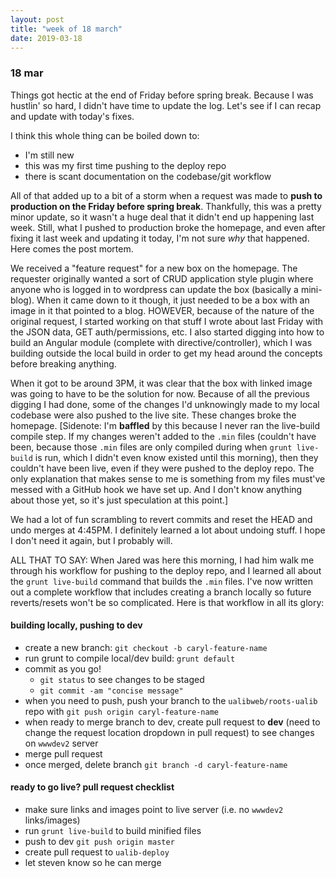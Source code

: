 ```yaml
---
layout: post
title: "week of 18 march"
date: 2019-03-18
---
```


### 18 mar

Things got hectic at the end of Friday before spring break. Because I was hustlin' so hard, I didn't have time to update the log. Let's see if I can recap and update with today's fixes.

I think this whole thing can be boiled down to: 

- I'm still new 
- this was my first time pushing to the deploy repo 
- there is scant documentation on the codebase/git workflow

All of that added up to a bit of a storm when a request was made to **push to production on the Friday before spring break**. Thankfully, this was a pretty minor update, so it wasn't a huge deal that it didn't end up happening last week. Still, what I pushed to production broke the homepage, and even after fixing it last week and updating it today, I'm not sure *why* that happened. Here comes the post mortem.

We received a "feature request" for a new box on the homepage. The requester originally wanted a sort of CRUD application style plugin where anyone who is logged in to wordpress can update the box (basically a mini-blog). When it came down to it though, it just needed to be a box with an image in it that pointed to a blog. HOWEVER, because of the nature of the original request, I started working on that stuff I wrote about last Friday with the JSON data, GET auth/permissions, etc. I also started digging into how to build an Angular module (complete with directive/controller), which I was building outside the local build in order to get my head around the concepts before breaking anything.

When it got to be around 3PM, it was clear that the box with linked image was going to have to be the solution for now. Because of all the previous digging I had done, some of the changes I'd unknowingly made to my local codebase were also pushed to the live site. These changes broke the homepage. [Sidenote: I'm **baffled** by this because I never ran the live-build compile step. If my changes weren't added to the `.min` files (couldn't have been, because those `.min` files are only compiled during when `grunt live-build` is run, which I didn't even know existed until this morning), then they couldn't have been live, even if they were pushed to the deploy repo. The only explanation that makes sense to me is something from my files must've messed with a GitHub hook we have set up. And I don't know anything about those yet, so it's just speculation at this point.]

We had a lot of fun scrambling to revert commits and reset the HEAD and undo merges at 4:45PM. I definitely learned a lot about undoing stuff. I hope I don't need it again, but I probably will. 

ALL THAT TO SAY: When Jared was here this morning, I had him walk me through his workflow for pushing to the deploy repo, and I learned all about the `grunt live-build` command that builds the `.min` files. I've now written out a complete workflow that includes creating a branch locally so future reverts/resets won't be so complicated. Here is that workflow in all its glory:

#### building locally, pushing to dev

- create a new branch: `git checkout -b caryl-feature-name`
- run grunt to compile local/dev build: `grunt default`
- commit as you go!
  - `git status` to see changes to be staged
  - `git commit -am "concise message"`
- when you need to push, push your branch to the `ualibweb/roots-ualib` repo with `git push origin caryl-feature-name`
- when ready to merge branch to dev, create pull request to **dev** (need to change the request location dropdown in pull request) to see changes on `wwwdev2` server
- merge pull request
- once merged, delete branch `git branch -d caryl-feature-name`

#### ready to go live? pull request checklist

- make sure links and images point to live server (i.e. no `wwwdev2` links/images)
- run `grunt live-build` to build minified files
- push to dev `git push origin master`
- create pull request to `ualib-deploy`
- let steven know so he can merge

